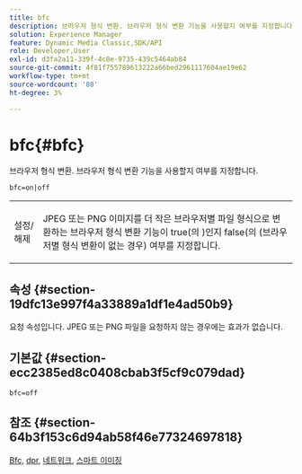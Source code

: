 ```yaml
---
title: bfc
description: 브라우저 형식 변환. 브라우저 형식 변환 기능을 사용할지 여부를 지정합니다.
solution: Experience Manager
feature: Dynamic Media Classic,SDK/API
role: Developer,User
exl-id: d3fa2a11-339f-4c8e-9735-439c5464ab84
source-git-commit: 4f81f755789613222a66bed2961117604ae19e62
workflow-type: tm+mt
source-wordcount: '80'
ht-degree: 3%

---
```


# bfc{#bfc}

브라우저 형식 변환. 브라우저 형식 변환 기능을 사용할지 여부를 지정합니다.

`bfc=on|off`

<table id="simpletable_2D23B1B282CD4216AB5BE7E7430D1B3F"> 
 <tr class="strow"> 
  <td class="stentry"> <p> <span class="codeph"> 설정/해제 </span> </p> </td> 
  <td class="stentry"> <p>JPEG 또는 PNG 이미지를 더 작은 브라우저별 파일 형식으로 변환하는 브라우저 형식 변환 기능이 true(</span>의 <span class="codeph">)인지 false(</span>의 <span class="codeph">(브라우저별 형식 변환이 없는 경우) 여부를 지정합니다. </p> </td> 
 </tr> 
</table>

## 속성 {#section-19dfc13e997f4a33889a1df1e4ad50b9}

요청 속성입니다. JPEG 또는 PNG 파일을 요청하지 않는 경우에는 효과가 없습니다.

## 기본값 {#section-ecc2385ed8c0408cbab3f5cf9c079dad}

`bfc=off`

## 참조 {#section-64b3f153c6d94ab58f46e77324697818}

[Bfc](../../../../../is-api/image-catalog/image-serving-api-ref/c-image-catalog-reference/c-attributes-reference/r-bfc.md#reference-5217a41d9d7447d6b0624077eb38d3de), [dpr](/help/aem-is-ir-api/is-api/http-ref/image-serving-api-ref/c-http-protocol-reference/c-command-reference/r-dpr.md), [네트워크](/help/aem-is-ir-api/is-api/http-ref/image-serving-api-ref/c-http-protocol-reference/c-command-reference/r-network.md), [스마트 이미징](https://experienceleague.adobe.com/docs/experience-manager-cloud-service/content/assets/dynamicmedia/imaging-faq.html?lang=en)
